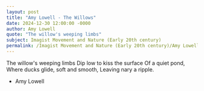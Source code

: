 ```yaml
---
layout: post
title: "Amy Lowell - The Willows"
date: 2024-12-30 12:00:00 -0000
author: Amy Lowell
quote: "The willow's weeping limbs"
subject: Imagist Movement and Nature (Early 20th century)
permalink: /Imagist Movement and Nature (Early 20th century)/Amy Lowell/Amy Lowell - The Willows
---
```


The willow's weeping limbs
Dip low to kiss the surface
Of a quiet pond,
Where ducks glide, soft and smooth, 
Leaving nary a ripple.

- Amy Lowell

